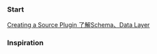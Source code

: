 
### Start

[Creating a Source Plugin  了解Schema、Data Layer](https://www.gatsbyjs.com/docs/tutorial/creating-a-source-plugin/)


### Inspiration